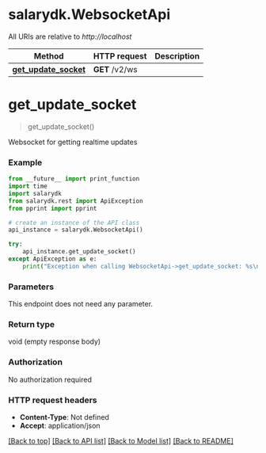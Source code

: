 # salarydk.WebsocketApi

All URIs are relative to *http://localhost*

Method | HTTP request | Description
------------- | ------------- | -------------
[**get_update_socket**](WebsocketApi.md#get_update_socket) | **GET** /v2/ws | 


# **get_update_socket**
> get_update_socket()



Websocket for getting realtime updates

### Example
```python
from __future__ import print_function
import time
import salarydk
from salarydk.rest import ApiException
from pprint import pprint

# create an instance of the API class
api_instance = salarydk.WebsocketApi()

try:
    api_instance.get_update_socket()
except ApiException as e:
    print("Exception when calling WebsocketApi->get_update_socket: %s\n" % e)
```

### Parameters
This endpoint does not need any parameter.

### Return type

void (empty response body)

### Authorization

No authorization required

### HTTP request headers

 - **Content-Type**: Not defined
 - **Accept**: application/json

[[Back to top]](#) [[Back to API list]](../README.md#documentation-for-api-endpoints) [[Back to Model list]](../README.md#documentation-for-models) [[Back to README]](../README.md)

